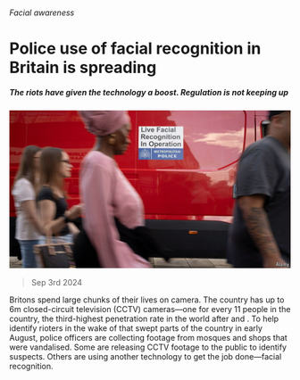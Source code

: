 ###### Facial awareness

# Police use of facial recognition in Britain is spreading 

##### The riots have given the technology a boost. Regulation is not keeping up 

![image](images/20240907_BRP502.jpg) 

> Sep 3rd 2024 

Britons spend large chunks of their lives on camera. The country has up to 6m closed-circuit television (CCTV) cameras—one for every 11 people in the country, the third-highest penetration rate in the world after  and . To help identify rioters in the wake of  that swept parts of the country in early August, police officers are collecting footage from mosques and shops that were vandalised. Some are releasing CCTV footage to the public to identify suspects. Others are using another technology to get the job done—facial recognition. 


